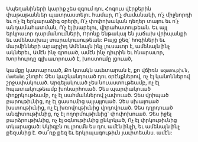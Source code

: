 
Սպեղանիների կարիք չես զգում դու
Հոգուս վէրքերին փաթաթաններ պատրաստելու
համար,
Ո՛չ ժամանակի, ո՛չ միջնորդի եւ ո՛չ էլ երկարաձիգ
օրերի,
Ո՛չ փոփոխական դեղեր տալու եւ ո՛չ
անդամահատման,
Ո՛չ էլ խարելու, վիրահատութեան.
Եւ այլ երկրաւոր դարմանումների,
Որոնք ենթակայ են յաճախ վրիպանքի եւ
ամենասխալ տարակուսութեան:
Բայց քեզ` հոգիների եւ մարմինների արարչիդ
Ամենայն ինչ լուսաւոր է, ամենայն ինչ ակներեւ,
Ամէն ինչ գրուած, ամէն ինչ դիւրին եւ հնարաւոր,
Խորհուրդը գլխաւորուած է, խոստումը լցուած,


կամքը կատարուած,
Քո կտակն աւետարան է, քո վճիռն` ազատութիւն,
մատեանդ` շնորհ:
Չես կաշկանդուած դու օրէնքներով, ոչ էլ
կանոններով շրջափակուած.
Արգելակուած չես նուաստութեամբ, ոչ էլ
հպատակութեամբ խոնարհուած.
Չես պարփակուած փոքրկութեամբ, ոչ էլ
սահմաններով չափուած.
Չես վրիպած բարութիւնից, ոչ էլ ցասումից
այլայլուած.
Չես սխալուած խստութիւնից, ոչ էլ խռովութիւնից
վրդովուած.
Չես դղրդուած անգիտութիւնից, ոչ էլ
ողորմութիւնից` փոփոխուած.
Չես իջել բարձրութիւնից, ոչ էլ օգնութիւնից
ընկրկած,
Ոչ էլ փրկութիւնից տկարացած:
Սկիզբն ու լրումն ես դու ամէն ինչի, եւ ամենայն
ինչ քեզանից է.
Փա՜ռք քեզ եւ երկրպագութիւն յաւիտեանս. ամէն:


